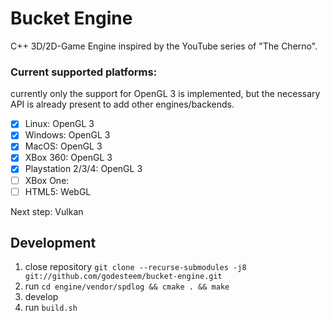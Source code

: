 # Bucket Engine

C++ 3D/2D-Game Engine inspired by the YouTube series of "The Cherno".


### Current supported platforms:
currently only the support for OpenGL 3 is implemented, but the necessary
API is already present to add other engines/backends.

- [x] Linux: OpenGL 3
- [x] Windows: OpenGL 3
- [x] MacOS: OpenGL 3
- [x] XBox 360: OpenGL 3
- [x] Playstation 2/3/4: OpenGL 3
- [ ] XBox One:
- [ ] HTML5: WebGL

Next step: Vulkan


## Development
1) close repository `git clone --recurse-submodules -j8 git://github.com/godesteem/bucket-engine.git`
1) run `cd engine/vendor/spdlog && cmake . && make` 
1) develop
1) run `build.sh`
